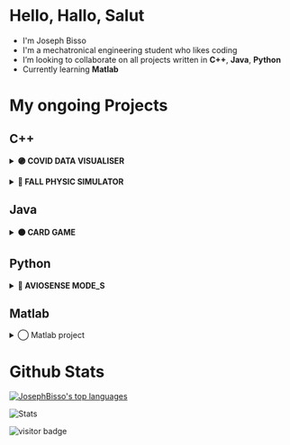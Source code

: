 # Hello, Hallo, Salut 
- I'm Joseph Bisso
- I'm a mechatronical engineering student who likes coding
- I’m looking to collaborate on all projects written in **C++**, **Java**, **Python**
- Currently learning **Matlab**

# My ongoing Projects 

## C++

<details><summary style=><strong>🟣 COVID DATA VISUALISER</strong></p> </summary><p>

### [StarLINK](https://github.com/JosephBisso/Starlink) 
[![GitHub release](https://img.shields.io/github/v/release/Josephbisso/Starlink.svg)](https://github.com/JosephBisso/Starlink/releases) 
![made-with-QtCreator](https://img.shields.io/badge/Made%20with-QtCreator-6cc644.svg)
  - A tool for visualizing Covid Data in Europa. 

  <details><summary>Little Backstory </summary><p>
    
  - This project was initially a project we did for the programming course at the University. We were asked to programm a little appilcation as a test to pass the class and we taught a Covid-Tracker would be a pretty nice thing to programm. It was our first project for all of us, and we learned a lot of things and gained a lot of programming experience. After we passed the class, I decided to continue working on the project myself. Small bugs still need to be fixed and the computing time is still a bit long. The data set used at the beginning has also been changed and the program still needs to be adapted and optimized to this new format.
</p></details>  

  - Read the complet manual [here](https://github.com/JosephBisso/Starlink/blob/master/manual%20instruction/Anleitung.pdf). This project was wirtten using **Qt Creator**. 
 
<div align="center">
  <img src="https://github.com/JosephBisso/Starlink/blob/master/manual%20instruction/Covisualizer%2019.08.2020%2015_31_03.png" width="600">
  <img src="https://github.com/JosephBisso/Starlink/blob/master/manual%20instruction/Germany_Graph_Infi.png" width="500">    
  <img src="https://github.com/JosephBisso/Starlink/blob/master/manual%20instruction/Germany_Diagram_GesamtTode.png" width="500">
</div>

</p></details>  

<details><summary> <strong>🔴 FALL PHYSIC SIMULATOR</strong> </summary><p>

### [StellarLINK](https://github.com/JosephBisso/Stellarlink) 
 
 [![GitHub release](https://img.shields.io/github/v/release/Josephbisso/Stellarlink.svg)](https://github.com/JosephBisso/Stellarlink/releases) 
![made-with-QtCreator](https://img.shields.io/badge/Made%20with-QtCreator-6cc644.svg)

- **StellarLink** is a 2D mini game / **Fall Physic Simulator** written in **Qt/QML**, **C++** and **JavaScript**.

- In the game, you control a little ball cruising on the moon and enjoying a nice view on the planet Earth. 
  
  Get a glimpse of the game's mechanics through the GIF below:

<p align="center">
  <img src="https://github.com/JosephBisso/Stellarlink/blob/main/.github/gif/Stellar_accelerating.gif">
</p> 
  
<p align="center">
  <img width="650" heigth="900" src="https://github.com/JosephBisso/Stellarlink/blob/main/.github/gif/Stellar_earth.gif ">
</p>  
  
  </p></details>
 
 

## Java

<details><summary><strong>🟠 CARD GAME </strong> </summary>
<p>
  
### [Card game](https://github.com/JosephBisso/Cardgame)
[![GitHub release](https://img.shields.io/github/v/release/Josephbisso/Cardgame.svg)](https://github.com/JosephBisso/Cardgame/releases)
![tested-with-JUnit](https://img.shields.io/badge/Tested%20with-JUnit-6e5494.svg)
- Cardgame is a implementation of a physical Card game. For now there is only one pre-programmed Game but with this programm you can play a large number of card games if you know the rule and want to create a new Game with existing rules. But more (popular) Games are definitling in the way. Stay tunned!

- Your opponents will be AIs. The last Player with remaining Card loose the Game. For now neither the number of Ais nor their Level can be changed, but I played a couple hundred games and sometimes I win and sometimes I loose. Either way I had a lot of fun

- This project is written and _tested automatically_ using **Gradle** and **JUnit**
  
#### GamePlay 
  
<div align="center">
  <img src="https://github.com/JosephBisso/Cardgame/blob/main/preview/StartScreen_newStyle.png" width="600">
  <img src="https://github.com/JosephBisso/Cardgame/blob/main/preview/GamePlayScreen_interaction%20with_AI.png" width="500">
  <img src="https://github.com/JosephBisso/Cardgame/blob/main/preview/GamePlayScreen_AIvsAivsAI.png" width="500">
</div>
  
</p>
</details>

## Python

<details><summary><strong>🔵 AVIOSENSE MODE_S</strong></summary> 
<p>

### [Aviosense MODE-S](https://github.com/JosephBisso/aviosense_mode_s) 

- **Aviosense MODE-S** is a **Data analaysis** app written in **python**, **Qt/QML** and **JavaScript**.

- Aviosense MODE_S aims to make statements on turbulence using available data from MODE-S receiversn thanks a automated procedure for data transfer and calculation of the given approach while increasing the temporal and spatial scale of the data set used for the calculation 
 

<div align="center">
  <img src="https://github.com/JosephBisso/aviosense_mode_s/blob/develop/.github/readme/map%20view.png"  width="600">
  <img src="https://github.com/JosephBisso/aviosense_mode_s/blob/develop/.github/readme/raw%20view.png" width="500">
  <img src="https://github.com/JosephBisso/aviosense_mode_s/blob/develop/.github/readme/kde%20view.png" width="500">
</div>
 
 
</p>
</details>

## Matlab

<details><summary>◯ Matlab project</summary> 
<p>
    
### coming soon...
  
</p>
</details>
  
# Github Stats

[![JosephBisso's top languages](https://github-readme-stats.vercel.app/api/top-langs/?username=JosephBisso&&show_icons=true&title_color=ffffff&icon_color=bb2acf&text_color=daf7dc&bg_color=151515)](https://github.com/JosephBisso/github-readme-stats)

![Stats](https://github-readme-stats.vercel.app/api?username=JosephBisso&&show_icons=true&title_color=ffffff&icon_color=bb2acf&text_color=daf7dc&bg_color=151515)

![visitor badge](https://visitor-badge.glitch.me/badge?page_id=Josephbisso.visitor-badge)
<!---
JosephBisso/JosephBisso is a ✨ special ✨ repository because its `README.md` (this file) appears on your GitHub profile.
You can click the Preview link to take a look at your changes.
--->
